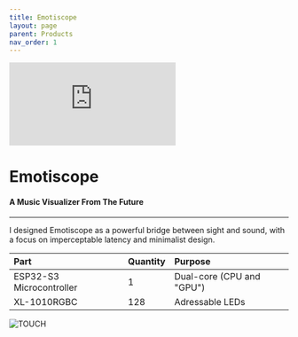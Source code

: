 ```yaml
---
title: Emotiscope
layout: page
parent: Products
nav_order: 1
---
```


<iframe class="youtube-video" src="https://www.youtube.com/embed/n2YH9V63OQo" title="YouTube video player" frameborder="0" allow="accelerometer; autoplay; clipboard-write; encrypted-media; gyroscope; picture-in-picture; web-share" allowfullscreen></iframe>

# Emotiscope

#### A Music Visualizer From The Future

--------------------------------------------

I designed Emotiscope as a powerful bridge between sight and sound, with a focus on imperceptable latency and minimalist design.

| Part                     | Quantity | Purpose                   |
|:-------------------------|:---------|:--------------------------|
| ESP32-S3 Microcontroller | 1        | Dual-core (CPU and "GPU") |
| XL-1010RGBC              | 128      | Adressable LEDs           |

![TOUCH](https://github.com/lixie-labs/emotiscope/blob/main/extras/img/emotiscope_spectrum_crop.jpg?raw=true)